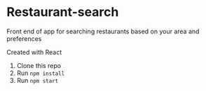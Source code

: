 # Restaurant-search

Front end of app for searching restaurants based on your area and preferences 

Created with React

1. Clone this repo
2. Run `npm install`
3. Run `npm start`
